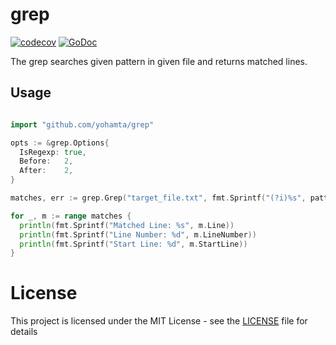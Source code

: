 # grep

[![codecov](https://codecov.io/gh/yohamta/grep/branch/main/graph/badge.svg)](https://codecov.io/gh/yohamta/grep)
[![GoDoc](https://pkg.go.dev/badge/github.com/yohamta/grep)](https://pkg.go.dev/github.com/yohamta/grep)

The grep searches given pattern in given file and returns matched lines.

## Usage

```go

import "github.com/yohamta/grep"

opts := &grep.Options{
  IsRegexp: true,
  Before:   2,
  After:    2,
}

matches, err := grep.Grep("target_file.txt", fmt.Sprintf("(?i)%s", pattern), opts)

for _, m := range matches {
  println(fmt.Sprintf("Matched Line: %s", m.Line))
  println(fmt.Sprintf("Line Number: %d", m.LineNumber))
  println(fmt.Sprintf("Start Line: %d", m.StartLine))
}
```

# License

This project is licensed under the MIT License - see the [LICENSE](LICENSE) file for details
